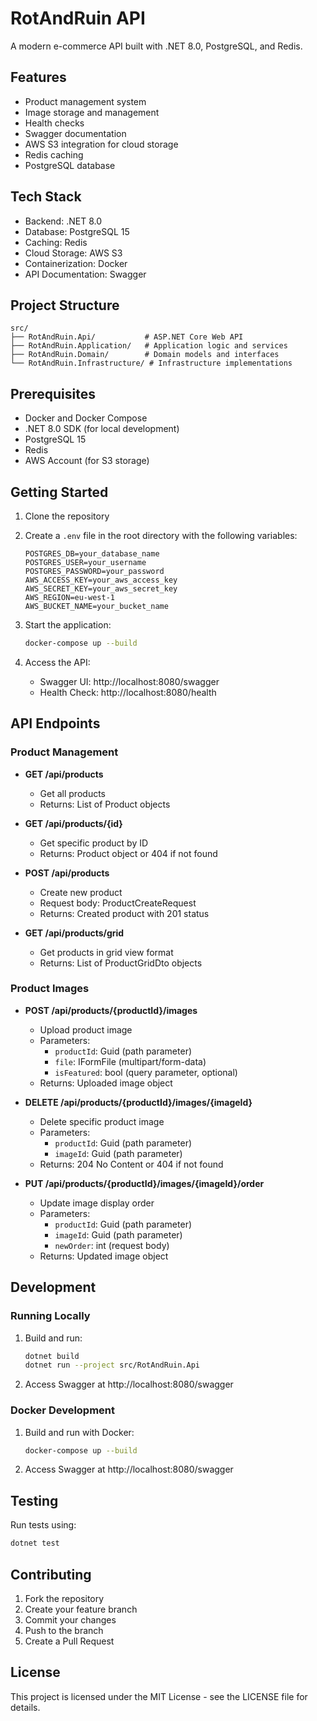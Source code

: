 # RotAndRuin API

A modern e-commerce API built with .NET 8.0, PostgreSQL, and Redis.

## Features

- Product management system
- Image storage and management
- Health checks
- Swagger documentation
- AWS S3 integration for cloud storage
- Redis caching
- PostgreSQL database

## Tech Stack

- Backend: .NET 8.0
- Database: PostgreSQL 15
- Caching: Redis
- Cloud Storage: AWS S3
- Containerization: Docker
- API Documentation: Swagger

## Project Structure

```
src/
├── RotAndRuin.Api/           # ASP.NET Core Web API
├── RotAndRuin.Application/   # Application logic and services
├── RotAndRuin.Domain/        # Domain models and interfaces
└── RotAndRuin.Infrastructure/ # Infrastructure implementations
```

## Prerequisites

- Docker and Docker Compose
- .NET 8.0 SDK (for local development)
- PostgreSQL 15
- Redis
- AWS Account (for S3 storage)

## Getting Started

1. Clone the repository
2. Create a `.env` file in the root directory with the following variables:
   ```
   POSTGRES_DB=your_database_name
   POSTGRES_USER=your_username
   POSTGRES_PASSWORD=your_password
   AWS_ACCESS_KEY=your_aws_access_key
   AWS_SECRET_KEY=your_aws_secret_key
   AWS_REGION=eu-west-1
   AWS_BUCKET_NAME=your_bucket_name
   ```

3. Start the application:
   ```bash
   docker-compose up --build
   ```

4. Access the API:
   - Swagger UI: http://localhost:8080/swagger
   - Health Check: http://localhost:8080/health

## API Endpoints

### Product Management

- **GET /api/products**
  - Get all products
  - Returns: List of Product objects

- **GET /api/products/{id}**
  - Get specific product by ID
  - Returns: Product object or 404 if not found

- **POST /api/products**
  - Create new product
  - Request body: ProductCreateRequest
  - Returns: Created product with 201 status

- **GET /api/products/grid**
  - Get products in grid view format
  - Returns: List of ProductGridDto objects

### Product Images

- **POST /api/products/{productId}/images**
  - Upload product image
  - Parameters:
    - `productId`: Guid (path parameter)
    - `file`: IFormFile (multipart/form-data)
    - `isFeatured`: bool (query parameter, optional)
  - Returns: Uploaded image object

- **DELETE /api/products/{productId}/images/{imageId}**
  - Delete specific product image
  - Parameters:
    - `productId`: Guid (path parameter)
    - `imageId`: Guid (path parameter)
  - Returns: 204 No Content or 404 if not found

- **PUT /api/products/{productId}/images/{imageId}/order**
  - Update image display order
  - Parameters:
    - `productId`: Guid (path parameter)
    - `imageId`: Guid (path parameter)
    - `newOrder`: int (request body)
  - Returns: Updated image object

## Development

### Running Locally

1. Build and run:
   ```bash
   dotnet build
   dotnet run --project src/RotAndRuin.Api
   ```

2. Access Swagger at http://localhost:8080/swagger

### Docker Development

1. Build and run with Docker:
   ```bash
   docker-compose up --build
   ```

2. Access Swagger at http://localhost:8080/swagger

## Testing

Run tests using:
```bash
dotnet test
```

## Contributing

1. Fork the repository
2. Create your feature branch
3. Commit your changes
4. Push to the branch
5. Create a Pull Request

## License

This project is licensed under the MIT License - see the LICENSE file for details.
